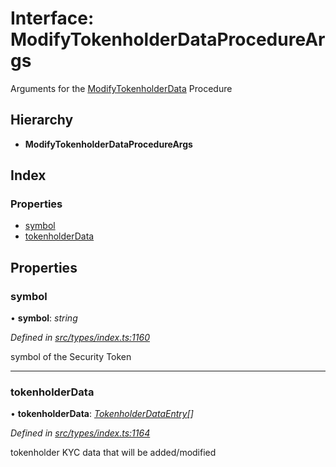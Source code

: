 # Interface: ModifyTokenholderDataProcedureArgs

Arguments for the [ModifyTokenholderData](../enums/_types_index_.proceduretype.md#modifytokenholderdata) Procedure

## Hierarchy

* **ModifyTokenholderDataProcedureArgs**

## Index

### Properties

* [symbol](_types_index_.modifytokenholderdataprocedureargs.md#symbol)
* [tokenholderData](_types_index_.modifytokenholderdataprocedureargs.md#tokenholderdata)

## Properties

###  symbol

• **symbol**: *string*

*Defined in [src/types/index.ts:1160](https://github.com/PolymathNetwork/polymath-sdk/blob/45453ad/src/types/index.ts#L1160)*

symbol of the Security Token

___

###  tokenholderData

• **tokenholderData**: *[TokenholderDataEntry](_types_index_.tokenholderdataentry.md)[]*

*Defined in [src/types/index.ts:1164](https://github.com/PolymathNetwork/polymath-sdk/blob/45453ad/src/types/index.ts#L1164)*

tokenholder KYC data that will be added/modified
